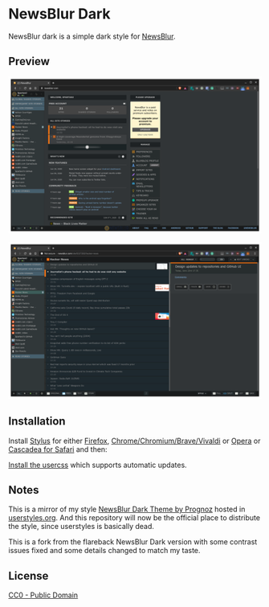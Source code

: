 # NewsBlur Dark

NewsBlur dark is a simple dark style for [NewsBlur](https://newsblur.com).

## Preview

![Preview of NewsBlur Dark home](./images/screenshots/home.png)

![Preview of NewsBlur Dark feeds](./images/screenshots/feeds.png)

## Installation

Install [Stylus](https://add0n.com/stylus.html) for either 
[Firefox](https://addons.mozilla.org/en-US/firefox/addon/styl-us/), 
[Chrome/Chromium/Brave/Vivaldi](https://chrome.google.com/webstore/detail/stylus/clngdbkpkpeebahjckkjfobafhncgmne) or 
[Opera](https://addons.opera.com/en-gb/extensions/details/stylus/) or 
[Cascadea for Safari](https://cascadea.app/) and then:

[Install the usercss](https://raw.githubusercontent.com/SpartanJ/NewsBlur-Dark/master/newsblur-dark.user.css)
which supports automatic updates.

## Notes

This is a mirror of my style [NewsBlur Dark Theme by Prognoz](http://userstyles.org/styles/142911/)
hosted in [userstyles.org](https://userstyles.org). And this repository will now be the official
place to distribute the style, since userstyles is basically dead.

This is a fork from the flareback NewsBlur Dark version with some contrast issues fixed and some 
details changed to match my taste.

## License

[CC0 - Public Domain](https://creativecommons.org/share-your-work/public-domain/cc0/)
